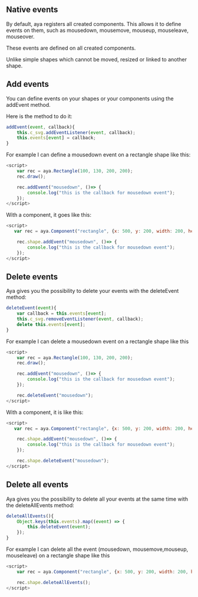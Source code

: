 ## Native events

By default, aya registers all created components.
This allows it to define events on them, such as mousedown, mousemove, mouseup, mouseleave, mouseover.

These events are defined on all created components.

Unlike simple shapes which cannot be moved, resized or linked to another shape.


## Add events

You can define events on your shapes or your components using the addEvent method.

Here is the method to do it:

```js
addEvent(event, callback){
    this.c_svg.addEventListener(event, callback);
    this.events[event] = callback;
}
```
For example I can define a mousedown event on a rectangle shape like this:


```js
<script>
    var rec = aya.Rectangle(100, 130, 200, 200);
    rec.draw();

    rec.addEvent("mousedown", ()=> {
        console.log("this is the callback for mousedown event");
    });
</script>
```
With a component, it goes like this:


```js
<script>
   var rec = aya.Component("rectangle", {x: 500, y: 200, width: 200, height: 100});

    rec.shape.addEvent("mousedown", ()=> {
        console.log("this is the callback for mousedown event");
    });
</script>
```

## Delete events

Aya gives you the possibility to delete your events with the deleteEvent method:


```js
deleteEvent(event){
    var callback = this.events[event];
    this.c_svg.removeEventListener(event, callback);
    delete this.events[event];
}
```

For example I can delete a mousedown event on a rectangle shape like this


```js
<script>
    var rec = aya.Rectangle(100, 130, 200, 200);
    rec.draw();

    rec.addEvent("mousedown", ()=> {
        console.log("this is the callback for mousedown event");
    });

    rec.deleteEvent("mousedown");
</script>
```
With a component, it is like this:


```js
<script>
   var rec = aya.Component("rectangle", {x: 500, y: 200, width: 200, height: 100});

    rec.shape.addEvent("mousedown", ()=> {
        console.log("this is the callback for mousedown event");
    });

    rec.shape.deleteEvent("mousedown");
</script>
```


## Delete all events

Aya gives you the possibility to delete all your events at the same time with the deleteAllEvents method:


```js
deleteAllEvents(){
    Object.keys(this.events).map((event) => {
        this.deleteEvent(event);
    });
}
```

For example I can delete all the event (mousedown, mousemove,mouseup, mouseleave) on a rectangle shape like this

```js
<script>
    var rec = aya.Component("rectangle", {x: 500, y: 200, width: 200, height: 100});

    rec.shape.deleteAllEvents();
</script>
```
